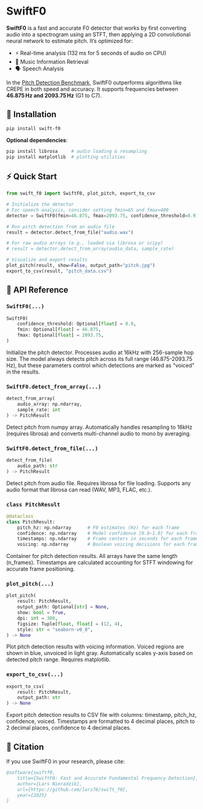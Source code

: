 # SwiftF0

**SwiftF0** is a fast and accurate F0 detector that works by first converting audio into a spectrogram using an STFT, then applying a 2D convolutional neural network to estimate pitch. It’s optimized for:

* ⚡ Real-time analysis (132 ms for 5 seconds of audio on CPU)
* 🎵 Music Information Retrieval
* 🗣️ Speech Analysis

In the [Pitch Detection Benchmark](https://github.com/lars76/pitch-benchmark/), SwiftF0 outperforms algorithms like CREPE in both speed and accuracy. It supports frequencies between **46.875 Hz and 2093.75 Hz** (G1 to C7).

## 🚀 Installation

```bash
pip install swift-f0
```

**Optional dependencies**:

```bash
pip install librosa     # audio loading & resampling
pip install matplotlib  # plotting utilities
```

## ⚡ Quick Start

```python
from swift_f0 import SwiftF0, plot_pitch, export_to_csv

# Initialize the detector
# For speech analysis, consider setting fmin=65 and fmax=400
detector = SwiftF0(fmin=46.875, fmax=2093.75, confidence_threshold=0.9)

# Run pitch detection from an audio file
result = detector.detect_from_file("audio.wav")

# For raw audio arrays (e.g., loaded via librosa or scipy)
# result = detector.detect_from_array(audio_data, sample_rate)

# Visualize and export results
plot_pitch(result, show=False, output_path="pitch.jpg")
export_to_csv(result, "pitch_data.csv")
```

## 📖 API Reference

### `SwiftF0(...)`
```python
SwiftF0(
    confidence_threshold: Optional[float] = 0.9,
    fmin: Optional[float] = 46.875,
    fmax: Optional[float] = 2093.75,
)
```
Initialize the pitch detector. Processes audio at 16kHz with 256-sample hop size. The model always detects pitch across its full range (46.875-2093.75 Hz), but these parameters control which detections are marked as "voiced" in the results.

### `SwiftF0.detect_from_array(...)`
```python
detect_from_array(
    audio_array: np.ndarray,
    sample_rate: int
) -> PitchResult
```
Detect pitch from numpy array. Automatically handles resampling to 16kHz (requires librosa) and converts multi-channel audio to mono by averaging.

### `SwiftF0.detect_from_file(...)`
```python
detect_from_file(
    audio_path: str
) -> PitchResult
```
Detect pitch from audio file. Requires librosa for file loading. Supports any audio format that librosa can read (WAV, MP3, FLAC, etc.).

### `class PitchResult`
```python
@dataclass
class PitchResult:
    pitch_hz: np.ndarray      # F0 estimates (Hz) for each frame
    confidence: np.ndarray    # Model confidence [0.0–1.0] for each frame
    timestamps: np.ndarray    # Frame centers in seconds for each frame
    voicing: np.ndarray       # Boolean voicing decisions for each frame
```
Container for pitch detection results. All arrays have the same length (n_frames). Timestamps are calculated accounting for STFT windowing for accurate frame positioning.

### `plot_pitch(...)`
```python
plot_pitch(
    result: PitchResult,
    output_path: Optional[str] = None,
    show: bool = True,
    dpi: int = 300,
    figsize: Tuple[float, float] = (12, 4),
    style: str = "seaborn-v0_8",
) -> None
```
Plot pitch detection results with voicing information. Voiced regions are shown in blue, unvoiced in light gray. Automatically scales y-axis based on detected pitch range. Requires matplotlib.

### `export_to_csv(...)`
```python
export_to_csv(
    result: PitchResult,
    output_path: str
) -> None
```
Export pitch detection results to CSV file with columns: timestamp, pitch_hz, confidence, voiced. Timestamps are formatted to 4 decimal places, pitch to 2 decimal places, confidence to 4 decimal places.

## 📄 Citation

If you use SwiftF0 in your research, please cite:

```bibtex
@software{swiftf0,
    title={SwiftF0: Fast and Accurate Fundamental Frequency Detection},
    author={Lars Nieradzik},
    url={https://github.com/lars76/swift_f0},
    year={2025}
}
```